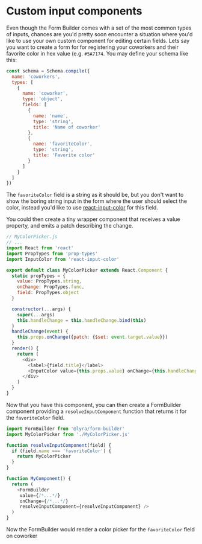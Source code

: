 # Custom input components

Even though the Form Builder comes with a set of the most common types of inputs, chances are you'd pretty soon encounter a situation where you'd like to use your own custom component for editing certain fields. Lets say you want to create a form for for registering your coworkers and their favorite color in hex value (e.g. `#5A7174`. You may define your schema like this:

```js
const schema = Schema.compile({
  name: 'coworkers',
  types: [
    {
      name: 'coworker',
      type: 'object',
      fields: [
        {
          name: 'name',
          type: 'string',
          title: 'Name of coworker'
        },
        {
          name: 'favoriteColor',
          type: 'string',
          title: 'Favorite color'
        }
      ]
    }
  ]
})
```

The `favoriteColor` field is a string as it should be, but you don't want to show the boring string input in the form where the user
should select the color, instead you'd like to use [react-input-color](https://www.npmjs.com/package/react-input-color) for this field.

You could then create a tiny wrapper component that receives a value property, and emits a patch describing the change.

```js
// MyColorPicker.js
// ...
import React from 'react'
import PropTypes from 'prop-types'
import InputColor from 'react-input-color'

export default class MyColorPicker extends React.Component {
  static propTypes = {
    value: PropTypes.string,
    onChange: PropTypes.func,
    field: PropTypes.object
  }

  constructor(...args) {
    super(...args)
    this.handleChange = this.handleChange.bind(this)
  }
  handleChange(event) {
    this.props.onChange({patch: {$set: event.target.value}})
  }
  render() {
    return (
      <div>
        <label>{field.title}</label>
        <InputColor value={this.props.value} onChange={this.handleChange} />
      </div>
    )
  }
}
```

Now that you have this component, you can then create a FormBuilder component providing a `resolveInputComponent` function that returns it for the `favoriteColor` field.

```js
import FormBuilder from '@lyra/form-builder'
import MyColorPicker from './MyColorPicker.js'

function resolveInputComponent(field) {
  if (field.name === 'favoriteColor') {
    return MyColorPicker
  }
}

function MyComponent() {
  return (
    <FormBuilder
     value={/*...*/}
     onChange={/*...*/}
     resolveInputComponent={resolveInputComponent} />
  )
}
```

Now the FormBuilder would render a color picker for the `favoriteColor` field on coworker
